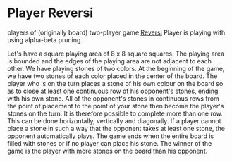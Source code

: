 # Player Reversi
players of (originally board) two-player game [Reversi](https://en.wikipedia.org/wiki/Reversi)
Player is playing with using alpha-beta pruning

Let's have a square playing area of 8 x 8 square squares. The playing area is bounded and the edges of the playing area are not adjacent to each other. We have playing stones of two colors. At the beginning of the game, we have two stones of each color placed in the center of the board. The player who is on the turn places a stone of his own colour on the board so as to close at least one continuous row of his opponent's stones, ending with his own stone. All of the opponent's stones in continuous rows from the point of placement to the point of your stone then become the player's stones on the turn. It is therefore possible to complete more than one row. This can be done horizontally, vertically and diagonally. If a player cannot place a stone in such a way that the opponent takes at least one stone, the opponent automatically plays. The game ends when the entire board is filled with stones or if no player can place his stone. The winner of the game is the player with more stones on the board than his opponent.
